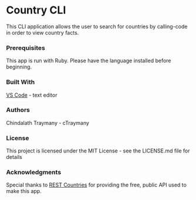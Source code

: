 # Country CLI

This CLI application allows the user to search for countries by calling-code in order to view country facts.


<!-- ## Getting Started
These instructions will get you a copy of the project up and running on your local machine for development and testing purposes. See deployment for notes on how to deploy the project on a live system. -->

### Prerequisites
This app is run with Ruby. Please have the language installed before beginning.

<!-- ### Give examples
Installing
A step by step series of examples that tell you how to get a development env running

Say what the step will be

Give the example
And repeat

until finished
End with an example of getting some data out of the system or using it for a little demo -->

<!-- 
### Deployment
Add additional notes about how to deploy this on a live system -->

### Built With
[VS Code](https://code.visualstudio.com/) - text editor

<!-- ### Contributing
See CONTRIBUTING.md for details on code of conduct, and the process for submitting pull requests. -->

### Authors
Chindalath Traymany -  cTraymany

### License
This project is licensed under the MIT License - see the LICENSE.md file for details

### Acknowledgments
Special thanks to [REST Countries](https://restcountries.eu/#api-endpoints-all) for providing the free, public API used to make this app.